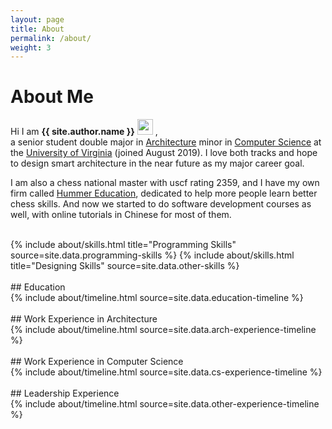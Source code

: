 ```yaml
---
layout: page
title: About
permalink: /about/
weight: 3
---
```


# **About Me**

Hi I am **{{ site.author.name }}** <a target="_blank" rel="noopener noreferrer" href="https://raw.githubusercontent.com/aemmadi/aemmadi/master/wave.gif"><img src="https://raw.githubusercontent.com/aemmadi/aemmadi/master/wave.gif" width="25px" style="max-width:100%;"></a> ,<br>
a senior student double major in [Architecture](https://www.arch.virginia.edu) minor in [Computer Science](https://engineering.virginia.edu/departments/computer-science/about-computer-science/about-us) at the [University of Virginia](https://www.virginia.edu) (joined August 2019). I love both tracks and hope to design smart architecture in the near future as my major career goal. 
  
I am also a chess national master with uscf rating 2359, and I have my own firm called [Hummer Education](https://www.littlehummerchess.club), dedicated to help more people learn better chess skills. And now we started to do software development courses as well, with online tutorials in Chinese for most of them.


<br>
<div class="row">
{% include about/skills.html title="Programming Skills" source=site.data.programming-skills %}
{% include about/skills.html title="Designing Skills" source=site.data.other-skills %}
</div>

<br>
## Education
<div class="row">
{% include about/timeline.html source=site.data.education-timeline %}
</div>

<br>
## Work Experience in Architecture
<div class="row">
{% include about/timeline.html source=site.data.arch-experience-timeline %}
</div>

<br>
## Work Experience in Computer Science
<div class="row">
{% include about/timeline.html source=site.data.cs-experience-timeline %}
</div>


<br>
## Leadership Experience
<div class="row">
{% include about/timeline.html source=site.data.other-experience-timeline %}
</div>


